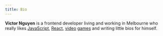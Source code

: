 ```yaml
---
title: Bio
---
```


**Victor Nguyen** is a frontend developer living and working in Melbourne who
really likes
[JavaScript](https://developer.mozilla.org/en-US/docs/Web/JavaScript),
[React](https://reactjs.org), [video](https://www.monsterhunterworld.com
"doot doot!") [games](https://www.sekirothegame.com "Hesitation is defeat") and writing little bios for himself.
